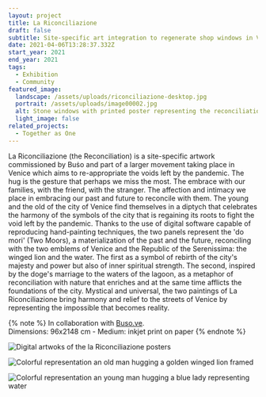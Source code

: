 ```yaml
---
layout: project
title: La Riconciliazione
draft: false
subtitle: Site-specific art integration to regenerate shop windows in Venice
date: 2021-04-06T13:28:37.332Z
start_year: 2021
end_year: 2021
tags:
  - Exhibition
  - Community
featured_image:
  landscape: /assets/uploads/riconciliazione-desktop.jpg
  portrait: /assets/uploads/image00002.jpg
  alt: Stone windows with printed poster representing the reconciliation artwork
  light_image: false
related_projects:
  - Together as One
---
```

La Riconciliazione (the Reconciliation) is a site-specific artwork commissioned by Buṡo and part of a larger movement taking place in Venice which aims to re-appropriate the voids left by the pandemic. The hug is the gesture that perhaps we miss the most. The embrace with our families, with the friend, with the stranger. The affection and intimacy we place in embracing our past and future to reconcile with them. The young and the old of the city of Venice find themselves in a diptych that celebrates the harmony of the symbols of the city that is regaining its roots to fight the void left by the pandemic. Thanks to the use of digital software capable of reproducing hand-painting techniques, the two panels represent the 'do mori' (Two Moors), a materialization of the past and the future, reconciling with the two emblems of Venice and the Republic of the Serenissima: the winged lion and the water. The first as a symbol of rebirth of the city's majesty and power but also of inner spiritual strength. The second, inspired by the doge's marriage to the waters of the lagoon, as a metaphor of reconciliation with nature that enriches and at the same time afflicts the foundations of the city. Mystical and universal, the two paintings of La Riconciliazione bring harmony and relief to the streets of Venice by representing the impossible that becomes reality.

{% note %}
In collaboration with [](https://www.kcaw.co.uk/mural-5-vote)[Buso.ve](https://instagram.com/buso.ve).\
Dimensions: 96x2148 cm - Medium: inkjet print on paper
{% endnote %}

![Digital artwoks of the la Riconciliazione posters](/assets/uploads/la-riconciliazione__artworks2.jpg "La Riconciliazione – Digital artworks")

![Colorful representation an old man hugging a golden winged lion framed](/assets/uploads/image00002.jpg "La Riconciliazione – The old and the winged lion")

![Colorful representation an young man hugging a blue lady representing water](/assets/uploads/image00003.jpg "La Riconciliazione – The young and the marriage with water")